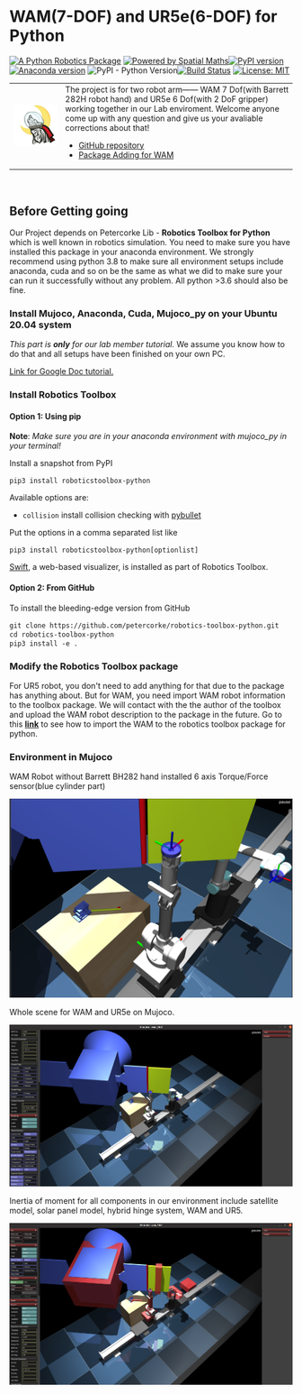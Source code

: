 # WAM(7-DOF) and UR5e(6-DOF) for Python

[![A Python Robotics Package](https://raw.githubusercontent.com/petercorke/robotics-toolbox-python/master/.github/svg/py_collection.min.svg)](https://github.com/petercorke/robotics-toolbox-python)
[![Powered by Spatial Maths](https://raw.githubusercontent.com/petercorke/spatialmath-python/master/.github/svg/sm_powered.min.svg)](https://github.com/petercorke/spatialmath-python)[![PyPI version](https://badge.fury.io/py/roboticstoolbox-python.svg)](https://badge.fury.io/py/roboticstoolbox-python)
[![Anaconda version](https://anaconda.org/conda-forge/roboticstoolbox-python/badges/version.svg)](https://anaconda.org/conda-forge/roboticstoolbox-python)
![PyPI - Python Version](https://img.shields.io/pypi/pyversions/roboticstoolbox-python.svg)[![Build Status](https://github.com/petercorke/robotics-toolbox-python/workflows/Test/badge.svg?branch=master)](https://github.com/petercorke/robotics-toolbox-python/actions?query=workflow%3ATest)
[![License: MIT](https://img.shields.io/badge/License-MIT-yellow.svg)](https://opensource.org/licenses/MIT)

<table style="border:0px">
<tr style="border:0px">
<td style="border:0px">
<img src="https://raw.githubusercontent.com/gaolongsen/WAM7_UR5e_Control/main/WAM_UR5_Control/Pic/lobo.png" width="400"></td>
<td style="border:0px">
The project is for two robot arm—— WAM 7 Dof(with Barrett 282H robot hand) and UR5e 6 Dof(with 2 DoF gripper) working together in our Lab enviroment. Welcome anyone come up with any question and give us your avaliable corrections about that!
<ul>
<li><a href="https://github.com/gaolongsen/WAM7_UR5e_Control/tree/main/WAM_UR5_Control">GitHub repository </a></li>
<li><a href="https://github.com/gaolongsen/Package_Adding_WAM.git">Package Adding for WAM</a></li>
</ul>
</td>
</tr>
</table><br>

## Before Getting going

Our Project depends on Petercorke Lib - **Robotics Toolbox for Python** which is well known in robotics simulation. You need to make sure you have installed this package in your anaconda environment. We strongly recommend using python 3.8 to make sure all environment setups include anaconda, cuda and so on be the same as what we did to make sure your can run it successfully without any problem. All python >3.6 should also be fine.

### Install Mujoco, Anaconda, Cuda, Mujoco_py on your Ubuntu 20.04 system

*This part is **only** for our lab member tutorial.* We assume you know how to do that and all setups have been finished on your own PC. 



[Link for Google Doc tutorial.](https://docs.google.com/document/d/1OZ0ddXQztCEghgmXmJa1to4vAGpymkuLdKgb8dG8sik/edit?usp=sharing) 

### Install Robotics Toolbox

#### Option 1: Using pip

**Note**: *Make sure you are in your anaconda environment with mujoco_py in your terminal!*

Install a snapshot from PyPI

```shell script
pip3 install roboticstoolbox-python
```

Available options are:

- `collision` install collision checking with [pybullet](https://pybullet.org)

Put the options in a comma separated list like

```shell script
pip3 install roboticstoolbox-python[optionlist]
```

[Swift](https://github.com/jhavl/swift), a web-based visualizer, is
installed as part of Robotics Toolbox.

#### Option 2: From GitHub

To install the bleeding-edge version from GitHub

```shell script
git clone https://github.com/petercorke/robotics-toolbox-python.git
cd robotics-toolbox-python
pip3 install -e .
```

### Modify the Robotics Toolbox package

For UR5 robot, you don't need to add anything for that due to the package has anything about. But for WAM, you need import WAM robot information to the toolbox package. We will contact with the the author of the toolbox and upload the WAM robot description to the package in the future. Go to this [**link**](https://github.com/gaolongsen/Package_Adding_WAM) to see how to import the WAM to the robotics toolbox package for python. 

### Environment in Mujoco

WAM Robot without Barrett BH282 hand installed 6 axis Torque/Force sensor(blue cylinder part)

<img src="https://raw.githubusercontent.com/gaolongsen/WAM7_UR5e_Control/main/WAM_UR5_Control/Pic/WAM.png">

Whole scene for WAM and UR5e on Mujoco.

<img src="https://raw.githubusercontent.com/gaolongsen/WAM7_UR5e_Control/main/WAM_UR5_Control/Pic/Whole.png">

Inertia of moment for all components in our environment include satellite model, solar panel model, hybrid hinge system, WAM and UR5. 

<img src="https://raw.githubusercontent.com/gaolongsen/WAM7_UR5e_Control/main/WAM_UR5_Control/Pic/IOM_Whole.png">

